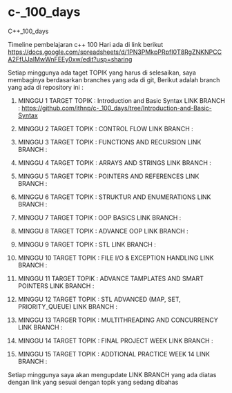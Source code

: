 # c-_100_days
C++_100_days

Timeline pembelajaran c++ 100 Hari ada di link berikut
https://docs.google.com/spreadsheets/d/1PN3PMkpPRpfI0T8RgZNKNPCCA2FfUJaIMwWnFEEy0xw/edit?usp=sharing

Setiap minggunya ada taget TOPIK yang harus di selesaikan, saya membaginya berdasarkan branches yang ada di git, Berikut adalah branch yang ada di repository ini :

1. MINGGU 1 
TARGET TOPIK    : Introduction and Basic Syntax
LINK BRANCH     : https://github.com/ithnp/c-_100_days/tree/Introduction-and-Basic-Syntax

2. MINGGU 2
        TARGET TOPIK    : CONTROL FLOW
        LINK BRANCH     : 

3. MINGGU 3
        TARGET TOPIK    : FUNCTIONS AND RECURSION
        LINK BRANCH     : 

4. MINGGU 4
        TARGET TOPIK    : ARRAYS AND STRINGS
        LINK BRANCH     :

5. MINGGU 5
        TARGET TOPIK    : POINTERS AND REFERENCES
        LINK BRANCH     :

6. MINGGU 6
        TARGET TOPIK    : STRUKTUR AND ENUMERATIONS
        LINK BRANCH     :

7. MINGGU 7
        TARGET TOPIK    : OOP BASICS
        LINK BRANCH     :

8. MINGGU 8
        TARGET TOPIK    : ADVANCE OOP
        LINK BRANCH     :

9. MINGGU 9
        TARGET TOPIK    : STL
        LINK BRANCH     :

10. MINGGU 10
        TARGET TOPIK    : FILE I/O & EXCEPTION HANDLING
        LINK BRANCH     :

11. MINGGU 11
        TARGET TOPIK    : ADVANCE TAMPLATES AND SMART POINTERS
        LINK BRANCH     :

12. MINGGU 12
        TARGET TOPIK    : STL ADVANCED (MAP, SET, PRIORITY_QUEUE)
        LINK BRANCH     :

13. MINGGU 13
        TARGER TOPIK    : MULTITHREADING AND CONCURRENCY
        LINK BRANCH     : 
    
14. MINGGU 14
        TARGET TOPIK    : FINAL PROJECT WEEK
        LINK BRANCH     :

15. MINGGU 15
        TARGET TOPIK    : ADDTIONAL PRACTICE WEEK 14
        LINK BRANCH     :

Setiap minggunya saya akan mengupdate LINK BRANCH yang ada diatas dengan link yang sesuai dengan topik yang sedang dibahas